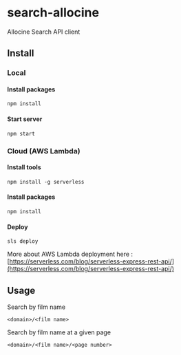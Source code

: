 # search-allocine
Allocine Search API client

## Install

### Local

#### Install packages
```
npm install
```

#### Start server
```
npm start
```

### Cloud (AWS Lambda)

#### Install tools
```
npm install -g serverless
```

#### Install packages
```
npm install
```

#### Deploy
```
sls deploy
```

More about AWS Lambda deployment here : [https://serverless.com/blog/serverless-express-rest-api/](https://serverless.com/blog/serverless-express-rest-api/)

## Usage

Search by film name
```
<domain>/<film name>
```

Search by film name at a given page
```
<domain>/<film name>/<page number>
```